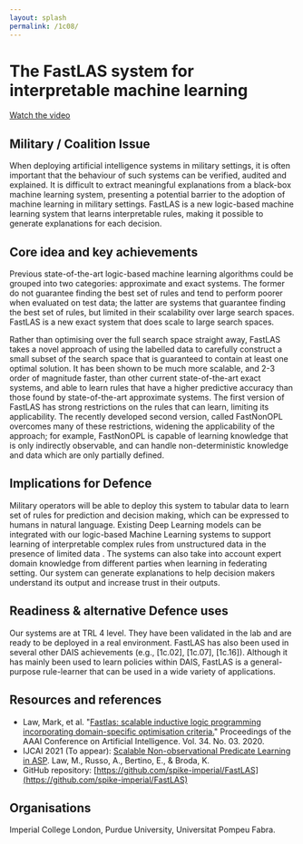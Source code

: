 ```yaml
---
layout: splash
permalink: /1c08/
---
```


# The FastLAS system for interpretable machine learning

[Watch the video](https://ibm.box.com/v/Showcase-1c08-video)

## Military / Coalition Issue
When deploying artificial intelligence systems in military settings, it is often important that the behaviour of such systems can be verified, audited and explained. It is difficult to extract meaningful explanations from a black-box machine learning system, presenting a potential barrier to the adoption of machine learning in military settings. FastLAS is a new logic-based machine learning system that learns interpretable rules, making it possible to generate explanations for each decision.

## Core idea and key achievements
Previous state-of-the-art logic-based machine learning algorithms could be grouped into two categories: approximate and exact systems. The former do not guarantee finding the best set of rules and tend to perform poorer when evaluated on test data; the latter are systems that guarantee finding the best set of rules, but limited in their scalability over large search spaces. FastLAS is a new exact system that does scale to large search spaces.

Rather than optimising over the full search space straight away, FastLAS takes a novel approach of using the labelled data to carefully construct a small subset of the search space that is guaranteed to contain at least one optimal solution. It has been shown to be much more scalable, and 2-3 order of magnitude faster, than other current state-of-the-art exact systems, and able to learn rules that have a higher predictive accuracy than those found by state-of-the-art approximate systems. The first version of FastLAS has strong restrictions on the rules that can learn, limiting its applicability. The recently developed  second version, called FastNonOPL overcomes many of these restrictions, widening the applicability of the approach; for example, FastNonOPL is capable of learning knowledge that is only indirectly observable, and can handle non-deterministic knowledge and data which are only partially defined.


## Implications for Defence
Military operators will be able to deploy this system to tabular data to learn set of rules for prediction and decision making, which can be expressed to humans in natural language. Existing Deep Learning models can be integrated with our logic-based Machine Learning systems to support learning of interpretable complex rules from unstructured data in the presence of limited data . The systems can also take into account expert domain knowledge from different parties when learning in federating setting. Our system can generate explanations to help decision makers understand its output and increase trust in their outputs.

## Readiness & alternative Defence uses
Our systems are at TRL 4 level. They have been validated in the lab and are ready to be deployed in a real environment. FastLAS has also been used in several other DAIS achievements (e.g., [1c.02], [1c.07], [1c.16]). Although it has mainly been used to learn policies within DAIS, FastLAS is a general-purpose rule-learner that can be used in a wide variety of applications.  

<!-- ![image info](/dais/achievements/images/1a02_figure1.jpg) -->

## Resources and references 
* Law, Mark, et al. "[Fastlas: scalable inductive logic programming incorporating domain-specific optimisation criteria.](/doc-4723/)" Proceedings of the AAAI Conference on Artificial Intelligence. Vol. 34. No. 03. 2020.
* IJCAI 2021 (To appear): [Scalable Non-observational Predicate Learning in ASP](https://dais-ita.org/node/5766). Law, M., Russo, A., Bertino, E., & Broda, K.
* GitHub repository: [https://github.com/spike-imperial/FastLAS](https://github.com/spike-imperial/FastLAS)


## Organisations
Imperial College London, Purdue University, Universitat Pompeu Fabra.
